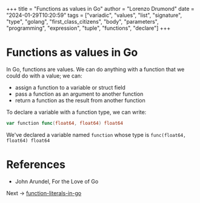 +++
title = "Functions as values in Go"
author = "Lorenzo Drumond"
date = "2024-01-29T10:20:59"
tags = ["variadic",  "values",  "list",  "signature",  "type",  "golang",  "first_class_citizens",  "body",  "parameters",  "programming",  "expression",  "tuple",  "functions",  "declare"]
+++


# Functions as values in Go
In Go, functions are values. We can do anything with a function that we could do with a value; we can:
- assign a function to a variable or struct field
- pass a function as an argument to another function
- return a function as the result from another function


To declare a variable with a function type, we can write:
```go
var function func(float64, float64) float64
```

We've declared a variable named `function` whose type is `func(float64, float64) float64`

# References
- John Arundel, For the Love of Go

Next -> [function-literals-in-go](/wiki/function-literals-in-go/)
